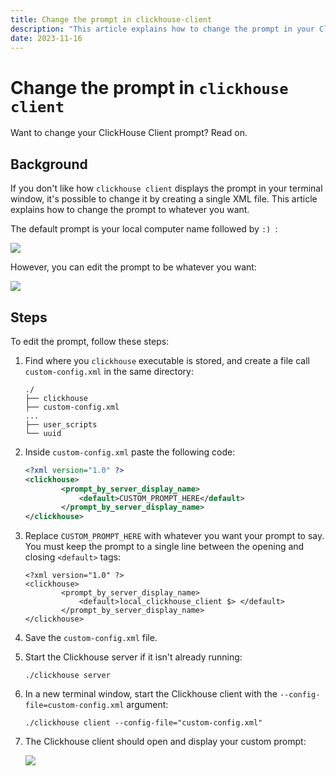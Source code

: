 ```yaml
---
title: Change the prompt in clickhouse-client
description: "This article explains how to change the prompt in your Clickhouse client terminal window from :) to whatever you want."
date: 2023-11-16
---
```


# Change the prompt in `clickhouse client`

Want to change your ClickHouse Client prompt? Read on.

<!-- truncate -->

## Background

If you don't like how `clickhouse client` displays the prompt in your terminal window, it's possible to change it by creating a single XML file. This article explains how to change the prompt to whatever you want.

The default prompt is your local computer name followed by `:) `:

![](./images/change-the-prompt-in-clickhouse-client/default-prompt-example.png)

However, you can edit the prompt to be whatever you want:

![](./images/change-the-prompt-in-clickhouse-client/custom-prompt-example.png)

## Steps

To edit the prompt, follow these steps:

1. Find where you `clickhouse` executable is stored, and create a file call `custom-config.xml` in the same directory:

    ```plaintext
    ./
    ├── clickhouse
    ├── custom-config.xml
    ...
    ├── user_scripts
    └── uuid
    ```

1. Inside `custom-config.xml` paste the following code:

    ```xml
    <?xml version="1.0" ?>
    <clickhouse>
            <prompt_by_server_display_name>
                <default>CUSTOM_PROMPT_HERE</default>
            </prompt_by_server_display_name>
    </clickhouse>
    ```

1. Replace `CUSTOM_PROMPT_HERE` with whatever you want your prompt to say. You must keep the prompt to a single line between the opening and closing `<default>` tags:

    ```shell
    <?xml version="1.0" ?>
    <clickhouse>
            <prompt_by_server_display_name>
                <default>local_clickhouse_client $> </default>
            </prompt_by_server_display_name>
    </clickhouse>
    ```

1. Save the `custom-config.xml` file.
1. Start the Clickhouse server if it isn't already running:

    ```shell
    ./clickhouse server
    ```

1. In a new terminal window, start the Clickhouse client with the `--config-file=custom-config.xml` argument:

    ```shell
    ./clickhouse client --config-file="custom-config.xml"
    ```

1. The Clickhouse client should open and display your custom prompt:

    ![](./images/change-the-prompt-in-clickhouse-client/custom-prompt-full-command-example.png)
